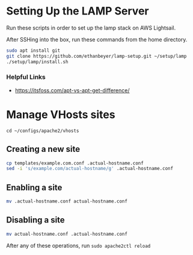 # Setting Up the LAMP Server

Run these scripts in order to set up the lamp stack on AWS Lightsail.

After SSHing into the box, run these commands from the home directory.

```sh
sudo apt install git
git clone https://github.com/ethanbeyer/lamp-setup.git ~/setup/lamp
./setup/lamp/install.sh
```

### Helpful Links

- https://itsfoss.com/apt-vs-apt-get-difference/

# Manage VHosts sites

`cd ~/configs/apache2/vhosts`

## Creating a new site

```sh
cp templates/example.com.conf .actual-hostname.conf
sed -i 's/example.com/actual-hostname/g' .actual-hostname.conf
```

## Enabling a site

```sh
mv .actual-hostname.conf actual-hostname.conf
```

## Disabling a site
```sh
mv actual-hostname.conf .actual-hostname.conf
```

After any of these operations, run `sudo apache2ctl reload`
